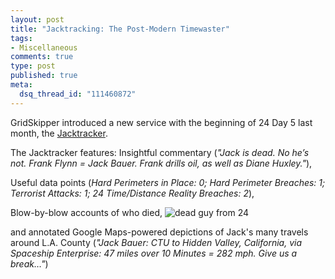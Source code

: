 ```yaml
--- 
layout: post
title: "Jacktracking: The Post-Modern Timewaster"
tags: 
- Miscellaneous
comments: true
type: post
published: true
meta: 
  dsq_thread_id: "111460872"
---
```

GridSkipper introduced a new service with the beginning of 24 Day 5 last month, the <a href="http://www.gridskipper.com/travel/jacktracker/index.php">Jacktracker</a>.

  The Jacktracker features:
  Insightful commentary (<em>"Jack is dead. No he’s not. Frank Flynn = Jack Bauer. Frank drills oil, as well as Diane Huxley."</em>),

  Useful data points (<em>Hard Perimeters in Place: 0; Hard Perimeter Breaches: 1; Terrorist Attacks: 1; 24 Time/Distance Reality Breaches: 2</em>),

  Blow-by-blow accounts of who died,
  <img src="http://www.gridskipper.com/travel/deaddude.jpg" alt="dead guy from 24" />

  and annotated Google Maps-powered depictions of Jack's many travels around L.A. County (<em>"Jack Bauer: CTU to Hidden Valley, California, via Spaceship Enterprise: 47 miles over 10 Minutes = 282 mph. Give us a break…"</em>)
